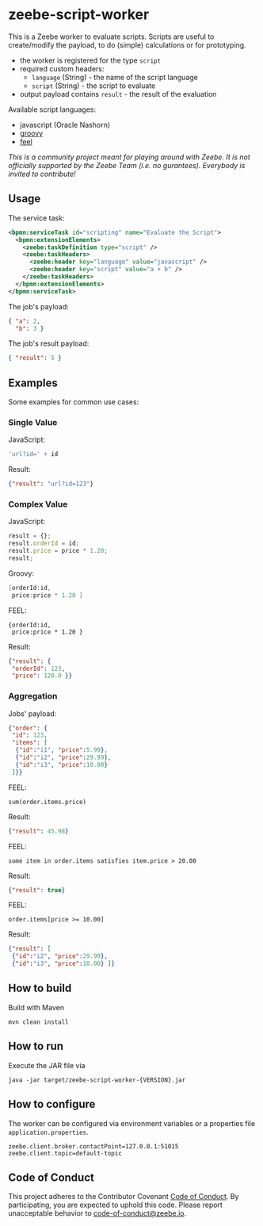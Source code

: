 # zeebe-script-worker

This is a Zeebe worker to evaluate scripts. Scripts are useful to create/modify the payload, to do (simple) calculations or for prototyping.

* the worker is registered for the type `script`
* required custom headers:
  * `language` (String) - the name of the script language
  * `script` (String) - the script to evaluate
* output payload contains `result` - the result of the evaluation   

Available script languages:
* javascript (Oracle Nashorn)
* [groovy](http://groovy-lang.org/)
* [feel](https://github.com/camunda/feel-scala)

_This is a community project meant for playing around with Zeebe. It is not officially supported by the Zeebe Team (i.e. no gurantees). Everybody is invited to contribute!_

## Usage

The service task:
```xml
<bpmn:serviceTask id="scripting" name="Evaluate the Script">
  <bpmn:extensionElements>
    <zeebe:taskDefinition type="script" />
    <zeebe:taskHeaders>
      <zeebe:header key="language" value="javascript" />
      <zeebe:header key="script" value="a + b" />
    </zeebe:taskHeaders>
  </bpmn:extensionElements>
</bpmn:serviceTask>
```

The job's payload:
```json
{ "a": 2,
  "b": 3 }
```

The job's result payload:
```json
{ "result": 5 }
```

## Examples
Some examples for common use cases:

### Single Value

JavaScript:
```javascript
'url?id=' + id
```

Result:
```json
{"result": "url?id=123"}
```

### Complex Value

JavaScript:
```javascript
result = {};
result.orderId = id;
result.price = price * 1.20;
result;
```
Groovy:
```groovy
[orderId:id,
 price:price * 1.20 ]
```

FEEL:
```
{orderId:id,
 price:price * 1.20 }
```

Result:
```json
{"result": {
 "orderId": 123,
 "price": 120.0 }}
```

### Aggregation

Jobs' payload:
```json
{"order": {
 "id": 123,
 "items": [
  {"id":"i1", "price":5.99},
  {"id":"i2", "price":29.99},
  {"id":"i3", "price":10.00}
 ]}}
```

FEEL:
```
sum(order.items.price)
```

Result:
```json
{"result": 45.98}
```

FEEL:
```
some item in order.items satisfies item.price > 20.00
```

Result:
```json
{"result": true}
```

FEEL:
```
order.items[price >= 10.00]
```

Result:
```json
{"result": [
 {"id":"i2", "price":29.99},
 {"id":"i3", "price":10.00} ]}
```

## How to build

Build with Maven

`mvn clean install`

## How to run

Execute the JAR file via

`java -jar target/zeebe-script-worker-{VERSION}.jar`

## How to configure

The worker can be configured via environment variables or a properties file `application.properties`.

```
zeebe.client.broker.contactPoint=127.0.0.1:51015
zeebe.client.topic=default-topic
```

## Code of Conduct

This project adheres to the Contributor Covenant [Code of
Conduct](/CODE_OF_CONDUCT.md). By participating, you are expected to uphold
this code. Please report unacceptable behavior to code-of-conduct@zeebe.io.
